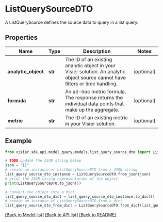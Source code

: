 # ListQuerySourceDTO

A ListQuerySource defines the source data to query in a list query.

## Properties

Name | Type | Description | Notes
------------ | ------------- | ------------- | -------------
**analytic_object** | **str** | The ID of an existing analytic object in your Visier solution.  An analytic object source cannot have filters or time handling. | [optional] 
**formula** | **str** | An ad-hoc metric formula. The response returns the individual data points that make up the aggregate. | [optional] 
**metric** | **str** | The ID of an existing metric in your Visier solution. | [optional] 

## Example

```python
from visier.sdk.api.model_query.models.list_query_source_dto import ListQuerySourceDTO

# TODO update the JSON string below
json = "{}"
# create an instance of ListQuerySourceDTO from a JSON string
list_query_source_dto_instance = ListQuerySourceDTO.from_json(json)
# print the JSON string representation of the object
print(ListQuerySourceDTO.to_json())

# convert the object into a dict
list_query_source_dto_dict = list_query_source_dto_instance.to_dict()
# create an instance of ListQuerySourceDTO from a dict
list_query_source_dto_from_dict = ListQuerySourceDTO.from_dict(list_query_source_dto_dict)
```
[[Back to Model list]](../README.md#documentation-for-models) [[Back to API list]](../README.md#documentation-for-api-endpoints) [[Back to README]](../README.md)


